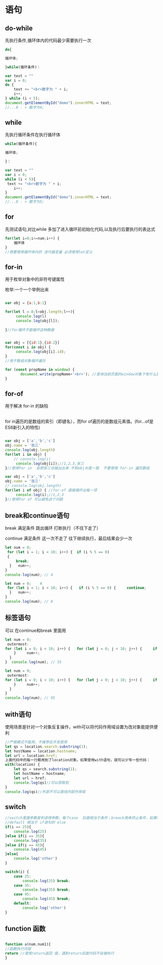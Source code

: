 # 语句
## do-while
先执行条件,循环体内的代码最少需要执行一次
```js
do{

循环体;

}while(循环条件)：

var text = ""
var i = 0;
do {
    text += "<br>数字为 " + i;
    i++;
} while (i < 5);
document.getElementById("demo").innerHTML = text;
//...0 - > 数字为4;
```

## while
先执行循环条件在执行循环体
```js
while(循环条件){

循环体;

}：

var text = ""
var i = 0;
while (i < 5){
 text += "<br>数字为 " + i;
    i++;
}
document.getElementById("demo").innerHTML = text;
//...0 - > 数字为5;
```
## for
先测试语句,对比while 多加了进入循环前初始化代码,以及执行后要执行的表达式
```js
for(let i=0;i<=num;i++) {
    循环体
}
//想要使用循环体内的 迭代器变量 必须使用let定义
```

## for-in

用于枚举对象中的非符号键属性

枚举:一个一个举例出来

```js

var obj = {a:1,b:1}

for(let l = 0;l<obj.length;l++){
     console.log(l)
     console.log(obj[l]);
    
}//for循环不能循环这种数据


var obj = [{id:1},{id:2}]
for(const i in obj) {
     console.log(obj[i].id);
}
//用于数组对象循环遍历

for (const propName in window) {
       document.write(propName+'<br>'); //查询当前页面的window对象下有什么属性
} 

```
## for-of 
用于解决 for-in 的缺陷

<br>
for in遍历的是数组的索引（即键名），而for of遍历的是数组元素值。(for…of是ES6新引入的特性)

```js

var obj = ['a','b','c']
obj.name = '张三'
console.log(obj.length)
for(let i in obj) {
    // console.log(i)
     console.log(obj[i]);//1,2,3,张三
}//使用for in  会把张三也输出出来 不和obj长度一致  不要使用 for-in 遍历数组

var obj = ['a','b','c']
obj.name = '张三'
// console.log(obj.length)
for(let i of obj) { //for-of 直接循环出每一项
     console.log(i);//1,2,3
}//使用for of 可以避免这个问题

```
## break和continue语句
break 满足条件 跳出循环 打断执行（不往下走了）

continue 满足条件 这一次不走了 往下继续执行，最后结果会少一次
```js
let num = 0;  
 for (let i = 1; i < 10; i++) {  if (i % 5 == 0)
 {     
     break; 
  }   num++; 
}  
console.log(num); // 4 

let num = 0;  	4 
 for (let i = 1; i < 10; i++) {   if (i % 5 == 0) {     continue; 
  }   num++; 
} 
console.log(num); // 8 
```

##  标签语句
可以 在continue和break 里面用
```js
let num = 0; 
 outermost: 
for (let i = 0; i < 10; i++) {   for (let j = 0; j < 10; j++) {     if (i == 5 && j == 5) {       break outermost; 
    }     num++;  
  } 
}  console.log(num); // 55 

let num = 0; 
 outermost:  
for (let i = 0; i < 10; i++) {   for (let j = 0; j < 10; j++) {     if (i == 5 && j == 5) {       continue outermost; 
    }     num++; 
  } 
}  
console.log(num); // 95 
```

##  with语句

使用场景是针对一个对象反复操作，with可以将代码作用域设置为改对象能提供便利
```js
//严格模式不能用，不推荐在开发使用
let qs = location.search.substring(1);
let hostName = location.hostname;
let url = location.href; 
上面代码中的每一行都用到了location对象。如果使用with语句，就可以少写一些代码： 
with(location) { 
    let qs = search.substring(1);
    let hostName = hostname;
    let url = href; 
    console.log(qs)//可以获取到
} 
console.log(qs)//外部不可以直线内部作用域
```

## switch 

```js
//switch里面参数是判读得参数，每个case  后面相当于条件；breack用来终止条件，如果需要连续匹配几个条件则不加break 
//default 相当于 if语句的 else 
if(i == 25){
    console.log(25)
}else if(i == 35){
    console.log(35)
}else if(i == 45){
    console.log(45)
}else{
    console.log('other')
}

switch(i) {
    case 25:
        console.log(25) break;
    case 35:
        console.log(35) break;
    case 45:
        console.log(45) break;
    default:
        console.log('other')
}
```

## function 函数

```js

function a(num,num1){
//函数执行内容
return //使用return返回 值，遇到return后面代码不会被执行
}

```